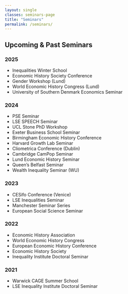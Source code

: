 ```yaml
---
layout: single
classes: seminars-page
title: "Seminars"
permalink: /seminars/
---
```


## Upcoming & Past Seminars

### 2025
- Inequalities Winter School  
- Economic History Society Conference  
- Gender Workshop (Lund)  
- World Economic History Congress (Lund)  
- University of Southern Denmark Economics Seminar  

### 2024
- PSE Seminar  
- LSE SPEECH Seminar  
- UCL Stone PhD Workshop  
- Exeter Business School Seminar  
- Birmingham Economic History Conference  
- Harvard Growth Lab Seminar  
- Cliometrica Conference (Dublin)  
- Cambridge CamPop Seminar  
- Lund Economic History Seminar  
- Queen’s Belfast Seminar  
- Wealth Inequality Seminar (WU)  

### 2023
- CESifo Conference (Venice)  
- LSE Inequalities Seminar  
- Manchester Seminar Series  
- European Social Science Seminar  

### 2022
- Economic History Association  
- World Economic History Congress  
- European Economic History Conference  
- Economic History Society  
- Inequality Institute Doctoral Seminar  

### 2021
- Warwick CAGE Summer School  
- LSE Inequality Institute Doctoral Seminar  
